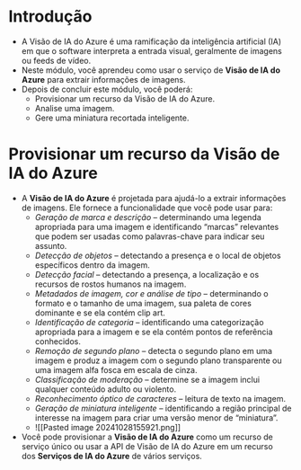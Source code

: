 # Introdução
- A Visão de IA do Azure é uma ramificação da inteligência artificial (IA) em que o software interpreta a entrada visual, geralmente de imagens ou feeds de vídeo.
- Neste módulo, você aprendeu como usar o serviço de **Visão de IA do Azure** para extrair informações de imagens.
- Depois de concluir este módulo, você poderá:
	- Provisionar um recurso da Visão de IA do Azure.
	- Analise uma imagem.
	- Gere uma miniatura recortada inteligente.
# Provisionar um recurso da Visão de IA do Azure
- A **Visão de IA do Azure** é projetada para ajudá-lo a extrair informações de imagens. Ele fornece a funcionalidade que você pode usar para:
	- _Geração de marca e descrição_ – determinando uma legenda apropriada para uma imagem e identificando “marcas” relevantes que podem ser usadas como palavras-chave para indicar seu assunto.
	- _Detecção de objetos_ – detectando a presença e o local de objetos específicos dentro da imagem.
	- _Detecção facial_ – detectando a presença, a localização e os recursos de rostos humanos na imagem.
	- _Metadados de imagem, cor e análise de tipo_ – determinando o formato e o tamanho de uma imagem, sua paleta de cores dominante e se ela contém clip art.
	- _Identificação de categoria_ – identificando uma categorização apropriada para a imagem e se ela contém pontos de referência conhecidos.
	- _Remoção de segundo plano_ – detecta o segundo plano em uma imagem e produz a imagem com o segundo plano transparente ou uma imagem alfa fosca em escala de cinza.
	- _Classificação de moderação_ – determine se a imagem inclui qualquer conteúdo adulto ou violento.
	- _Reconhecimento óptico de caracteres_ – leitura de texto na imagem.
	- _Geração de miniatura inteligente_ – identificando a região principal de interesse na imagem para criar uma versão menor de “miniatura”.
	- ![[Pasted image 20241028155921.png]]
- Você pode provisionar a **Visão de IA do Azure** como um recurso de serviço único ou usar a API de Visão de IA do Azure em um recurso dos **Serviços de IA do Azure** de vários serviços.